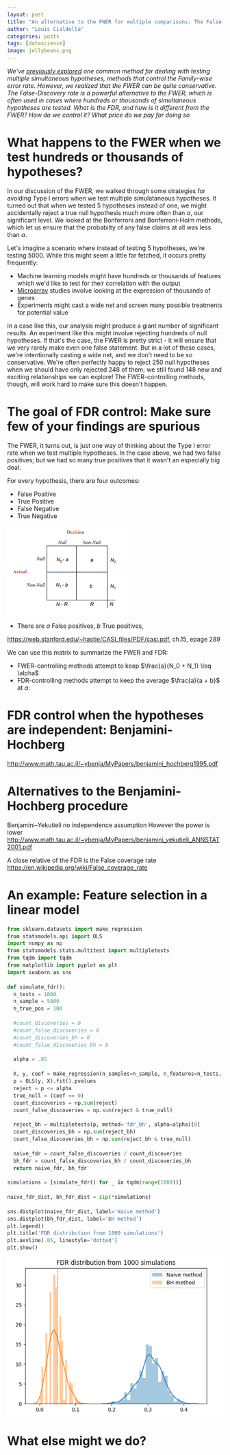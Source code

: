 ```yaml
---
layout: post
title: "An alternative to the FWER for multiple comparisons: The False-Discovery Rate"
author: "Louis Cialdella"
categories: posts
tags: [datascience]
image: jellybeans.png
---
```


*We've [previously explored](https://lmc2179.github.io/posts/fwer.html) one common method for dealing with testing multiple simultaneous hypotheses, methods that control the Family-wise error rate. However, we realized that the FWER can be quite conservative. The False-Discovery rate is a powerful alternative to the FWER, which is often used in cases where hundreds or thousands of simultaneous hypotheses are tested. What is the FDR, and how is it different from the FWER? How do we control it? What price do we pay for doing so*

# What happens to the FWER when we test hundreds or thousands of hypotheses?

In our discussion of the FWER, we walked through some strategies for avoiding Type I errors when we test multiple simulataneous hypotheses. It turned out that when we tested 5 hypotheses instead of one, we might accidentally reject a true null hypothesis much more often than $\alpha$, our significant level. We looked at the Bonferroni and Bonferroni-Holm methods, which let us ensure that the probabilty of any false claims at all was less than $\alpha$.

Let's imagine a scenario where instead of testing 5 hypotheses, we're testing 5000. While this might seem a little far fetched, it occurs pretty frequently:
- Machine learning models might have hundreds or thousands of features which we'd like to test for their correlation with the output
- [Microarray](https://en.wikipedia.org/wiki/DNA_microarray) studies involve looking at the expression of thousands of genes
- Experiments might cast a wide net and screen many possible treatments for potential value

In a case like this, our analysis might produce a giant number of significant results. An experiment like this might involve rejecting hundreds of null hypotheses. If that's the case, the FWER is pretty strict - it will ensure that we very rarely make even one false statement. But in a lot of these cases, we're intentionally casting a wide net, and we don't need to be so conservative. We're often perfectly happy to reject 250 null hypotheses when we should have only rejected 248 of them; we still found 148 new and exciting relationships we can explore! The FWER-controlling methods, though, will work hard to make sure this doesn't happen.

# The goal of FDR control: Make sure few of your findings are spurious

The FWER, it turns out, is just one way of thinking about the Type I error rate when we test multiple hypotheses. In the case above, we had two false positives; but we had so many true positives that it wasn't an especially big deal.

For every hypothesis, there are four outcomes:
- False Positive
- True Positive
- False Negative
- True Negative

![Matrix](https://raw.githubusercontent.com/lmc2179/lmc2179.github.io/master/assets/img/fdr/fdr_matrix.png)

- There are $a$ False positives, $b$ True positives,

https://web.stanford.edu/~hastie/CASI_files/PDF/casi.pdf, ch.15, epage 289

We can use this matrix to summarize the FWER and FDR:
- FWER-controlling methods attempt to keep $\frac{a}{N_0 + N_1} \leq \alpha$
- FDR-controlling methods attempt to keep the average $\frac{a}{a + b}$ at $\alpha$.

# FDR control when the hypotheses are independent: Benjamini-Hochberg

http://www.math.tau.ac.il/~ybenja/MyPapers/benjamini_hochberg1995.pdf

# Alternatives to the Benjamini-Hochberg procedure

Benjamini–Yekutieli
no independence assumption
However the power is lower
http://www.math.tau.ac.il/~ybenja/MyPapers/benjamini_yekutieli_ANNSTAT2001.pdf

A close relative of the FDR is the False coverage rate 
https://en.wikipedia.org/wiki/False_coverage_rate

# An example: Feature selection in a linear model

```python
from sklearn.datasets import make_regression
from statsmodels.api import OLS
import numpy as np
from statsmodels.stats.multitest import multipletests
from tqdm import tqdm
from matplotlib import pyplot as plt
import seaborn as sns

def simulate_fdr():
  n_tests = 1000
  n_sample = 5000
  n_true_pos = 100

  #count_discoveries = 0
  #count_false_discoveries = 0
  #count_discoveries_bh = 0
  #count_false_discoveries_bh = 0

  alpha = .05

  X, y, coef = make_regression(n_samples=n_sample, n_features=n_tests, n_informative=n_true_pos, bias=0, coef=True, noise=1)
  p = OLS(y, X).fit().pvalues
  reject = p <= alpha
  true_null = (coef == 0)
  count_discoveries = np.sum(reject)
  count_false_discoveries = np.sum(reject & true_null)

  reject_bh = multipletests(p, method='fdr_bh', alpha=alpha)[0]
  count_discoveries_bh = np.sum(reject_bh)
  count_false_discoveries_bh = np.sum(reject_bh & true_null)

  naive_fdr = count_false_discoveries / count_discoveries
  bh_fdr = count_false_discoveries_bh / count_discoveries_bh
  return naive_fdr, bh_fdr
  
simulations = [simulate_fdr() for _ in tqdm(range(1000))]

naive_fdr_dist, bh_fdr_dist = zip(*simulations)

sns.distplot(naive_fdr_dist, label='Naive method')
sns.distplot(bh_fdr_dist, label='BH method')
plt.legend()
plt.title('FDR distribution from 1000 simulations')
plt.axvline(.05, linestyle='dotted')
plt.show()
```

![FDR simulation results](https://raw.githubusercontent.com/lmc2179/lmc2179.github.io/master/assets/img/fdr/fdr_regression.png)

# What else might we do?
